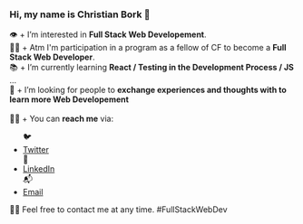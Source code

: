  <h3>Hi, my name is Christian Bork 👋</h3> 

👁 + I’m interested in **Full Stack Web Developement**. <br> 
👨‍🎓 + Atm I'm participation in a program as a fellow of CF to become a **Full Stack Web Developer**. <br>
📚 + I’m currently learning **React / Testing in the Development Process / JS** ...<br>
👥 + I’m looking for people to **exchange experiences and thoughts with to learn more Web Developement**<br> <br>
👨‍💻 + You can **reach me** via: 
  <ul> 
  🐦 <li><a href=https://twitter.com/Borkkriz>Twitter</a></li>
  💼 <li><a href=https://www.linkedin.com/in/christian-bork-8a809b243>LinkedIn</a></li>
  📬 <li><a href=mailto:christianbork.private@gmail.com>Email</a></li>
  </ul>
  
  🧡🤝 Feel free to contact me at any time. #FullStackWebDev

<!---
Borkkris/Borkkris is a ✨ special ✨ repository because its `README.md` (this file) appears on your GitHub profile.
You can click the Preview link to take a look at your changes.
--->
